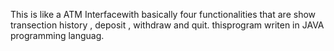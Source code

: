 This is like a ATM Interfacewith basically four functionalities that are show transection history , deposit , withdraw and quit. thisprogram writen in JAVA programming languag.
